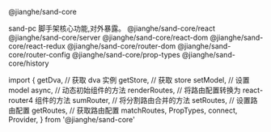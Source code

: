 @jianghe/sand-core

sand-pc 脚手架核心功能,对外暴露。
@jianghe/sand-core/react
@jianghe/sand-core/server
@jianghe/sand-core/react-dom
@jianghe/sand-core/react-redux
@jianghe/sand-core/router-dom
@jianghe/sand-core/router-config
@jianghe/sand-core/prop-types
@jianghe/sand-core/history

import {
getDva, // 获取 dva 实例
getStore, // 获取 store
setModel, // 设置 model
async, // 动态初始组件的方法
renderRoutes, // 将路由配置转换为 react-router4 组件的方法
sumRouter, // 将分割路由合并的方法
setRoutes, // 设置路由配置
getRoutes, // 获取路由配置
matchRoutes,
PropTypes,
connect,
Provider,
} from '@jianghe/sand-core'

